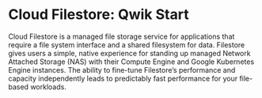 # Cloud Filestore: Qwik Start


Cloud Filestore is a managed file storage service for applications that require a file system interface and a shared filesystem for data. Filestore gives users a simple, native experience for standing up managed Network Attached Storage (NAS) with their Compute Engine and Google Kubernetes Engine instances. The ability to fine-tune Filestore’s performance and capacity independently leads to predictably fast performance for your file-based workloads.

